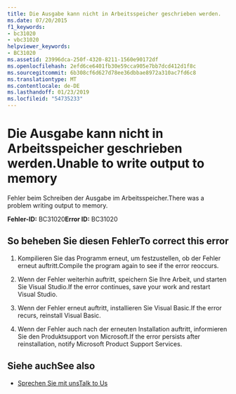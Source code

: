 ```yaml
---
title: Die Ausgabe kann nicht in Arbeitsspeicher geschrieben werden.
ms.date: 07/20/2015
f1_keywords:
- bc31020
- vbc31020
helpviewer_keywords:
- BC31020
ms.assetid: 23996dca-250f-4320-8211-1560e90172df
ms.openlocfilehash: 2efd6ce6401fb30e59cca905e7bb7dcd412d1f8c
ms.sourcegitcommit: 6b308cf6d627d78ee36dbbae8972a310ac7fd6c8
ms.translationtype: MT
ms.contentlocale: de-DE
ms.lasthandoff: 01/23/2019
ms.locfileid: "54735233"
---
```

# <a name="unable-to-write-output-to-memory"></a><span data-ttu-id="53380-102">Die Ausgabe kann nicht in Arbeitsspeicher geschrieben werden.</span><span class="sxs-lookup"><span data-stu-id="53380-102">Unable to write output to memory</span></span>
<span data-ttu-id="53380-103">Fehler beim Schreiben der Ausgabe im Arbeitsspeicher.</span><span class="sxs-lookup"><span data-stu-id="53380-103">There was a problem writing output to memory.</span></span>  
  
 <span data-ttu-id="53380-104">**Fehler-ID:** BC31020</span><span class="sxs-lookup"><span data-stu-id="53380-104">**Error ID:** BC31020</span></span>  
  
## <a name="to-correct-this-error"></a><span data-ttu-id="53380-105">So beheben Sie diesen Fehler</span><span class="sxs-lookup"><span data-stu-id="53380-105">To correct this error</span></span>  
  
1.  <span data-ttu-id="53380-106">Kompilieren Sie das Programm erneut, um festzustellen, ob der Fehler erneut auftritt.</span><span class="sxs-lookup"><span data-stu-id="53380-106">Compile the program again to see if the error reoccurs.</span></span>  
  
2.  <span data-ttu-id="53380-107">Wenn der Fehler weiterhin auftritt, speichern Sie Ihre Arbeit, und starten Sie Visual Studio.</span><span class="sxs-lookup"><span data-stu-id="53380-107">If the error continues, save your work and restart Visual Studio.</span></span>  
  
3.  <span data-ttu-id="53380-108">Wenn der Fehler erneut auftritt, installieren Sie Visual Basic.</span><span class="sxs-lookup"><span data-stu-id="53380-108">If the error recurs, reinstall Visual Basic.</span></span>  
  
4.  <span data-ttu-id="53380-109">Wenn der Fehler auch nach der erneuten Installation auftritt, informieren Sie den Produktsupport von Microsoft.</span><span class="sxs-lookup"><span data-stu-id="53380-109">If the error persists after reinstallation, notify Microsoft Product Support Services.</span></span>  
  
## <a name="see-also"></a><span data-ttu-id="53380-110">Siehe auch</span><span class="sxs-lookup"><span data-stu-id="53380-110">See also</span></span>
- [<span data-ttu-id="53380-111">Sprechen Sie mit uns</span><span class="sxs-lookup"><span data-stu-id="53380-111">Talk to Us</span></span>](/visualstudio/ide/talk-to-us)
